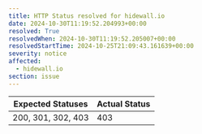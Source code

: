 ```yaml
---
title: HTTP Status resolved for hidewall.io
date: 2024-10-30T11:19:52.204993+00:00
resolved: True
resolvedWhen: 2024-10-30T11:19:52.205007+00:00
resolvedStartTime: 2024-10-25T21:09:43.161639+00:00
severity: notice
affected:
  - hidewall.io
section: issue
---
```


| Expected Statuses | Actual Status  |
|-------------------|----------------|
| 200, 301, 302, 403 | 403 |
